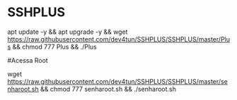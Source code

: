 # SSHPLUS

apt update -y && apt upgrade -y && wget https://raw.githubusercontent.com/dev4tun/SSHPLUS/SSHPLUS/master/Plus && chmod 777 Plus && ./Plus


#Acessa Root

wget https://raw.githubusercontent.com/dev4tun/SSHPLUS/SSHPLUS/master/senharoot.sh && chmod 777 senharoot.sh && ./senharoot.sh

